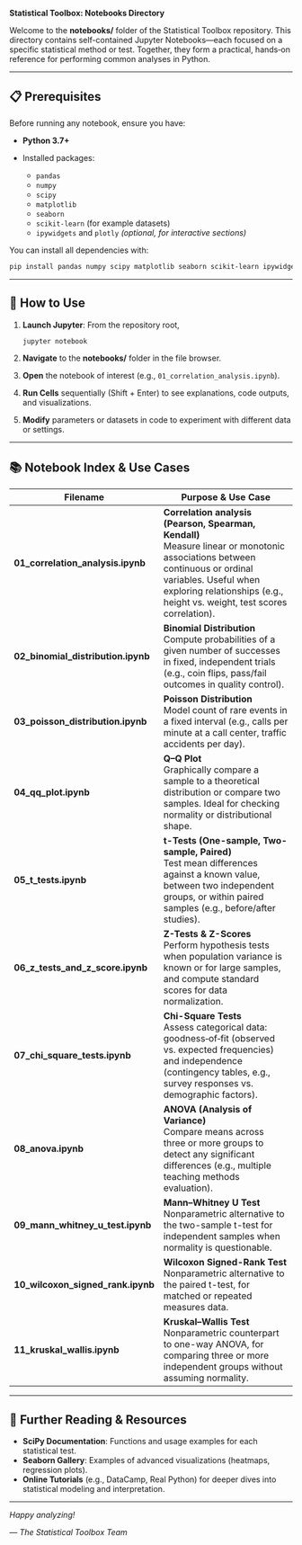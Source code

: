 **Statistical Toolbox: Notebooks Directory**

Welcome to the **notebooks/** folder of the Statistical Toolbox repository. This directory contains self-contained Jupyter Notebooks—each focused on a specific statistical method or test. Together, they form a practical, hands‑on reference for performing common analyses in Python.

---

## 📋 Prerequisites

Before running any notebook, ensure you have:

* **Python 3.7+**
* Installed packages:

  * `pandas`
  * `numpy`
  * `scipy`
  * `matplotlib`
  * `seaborn`
  * `scikit-learn` (for example datasets)
  * `ipywidgets` and `plotly` *(optional, for interactive sections)*

You can install all dependencies with:

```bash
pip install pandas numpy scipy matplotlib seaborn scikit-learn ipywidgets plotly
```

---

## 🚀 How to Use

1. **Launch Jupyter**: From the repository root,

   ```bash
   jupyter notebook
   ```
2. **Navigate** to the **notebooks/** folder in the file browser.
3. **Open** the notebook of interest (e.g., `01_correlation_analysis.ipynb`).
4. **Run Cells** sequentially (Shift + Enter) to see explanations, code outputs, and visualizations.
5. **Modify** parameters or datasets in code to experiment with different data or settings.

---

## 📚 Notebook Index & Use Cases

| Filename                              | Purpose & Use Case                                                                                                                                                                                                                 |
| ------------------------------------- | ---------------------------------------------------------------------------------------------------------------------------------------------------------------------------------------------------------------------------------- |
| **01\_correlation\_analysis.ipynb**   | **Correlation analysis (Pearson, Spearman, Kendall)**<br>Measure linear or monotonic associations between continuous or ordinal variables. Useful when exploring relationships (e.g., height vs. weight, test scores correlation). |
| **02\_binomial\_distribution.ipynb**  | **Binomial Distribution**<br>Compute probabilities of a given number of successes in fixed, independent trials (e.g., coin flips, pass/fail outcomes in quality control).                                                          |
| **03\_poisson\_distribution.ipynb**   | **Poisson Distribution**<br>Model count of rare events in a fixed interval (e.g., calls per minute at a call center, traffic accidents per day).                                                                                   |
| **04\_qq\_plot.ipynb**                | **Q–Q Plot**<br>Graphically compare a sample to a theoretical distribution or compare two samples. Ideal for checking normality or distributional shape.                                                                           |
| **05\_t\_tests.ipynb**                | **t-Tests (One-sample, Two-sample, Paired)**<br>Test mean differences against a known value, between two independent groups, or within paired samples (e.g., before/after studies).                                                |
| **06\_z\_tests\_and\_z\_score.ipynb** | **Z-Tests & Z-Scores**<br>Perform hypothesis tests when population variance is known or for large samples, and compute standard scores for data normalization.                                                                     |
| **07\_chi\_square\_tests.ipynb**      | **Chi-Square Tests**<br>Assess categorical data: goodness‑of‑fit (observed vs. expected frequencies) and independence (contingency tables, e.g., survey responses vs. demographic factors).                                        |
| **08\_anova.ipynb**                   | **ANOVA (Analysis of Variance)**<br>Compare means across three or more groups to detect any significant differences (e.g., multiple teaching methods evaluation).                                                                  |
| **09\_mann\_whitney\_u\_test.ipynb**  | **Mann–Whitney U Test**<br>Nonparametric alternative to the two-sample t-test for independent samples when normality is questionable.                                                                                              |
| **10\_wilcoxon\_signed\_rank.ipynb**  | **Wilcoxon Signed-Rank Test**<br>Nonparametric alternative to the paired t-test, for matched or repeated measures data.                                                                                                            |
| **11\_kruskal\_wallis.ipynb**         | **Kruskal–Wallis Test**<br>Nonparametric counterpart to one-way ANOVA, for comparing three or more independent groups without assuming normality.                                                                                  |

---

## 🔗 Further Reading & Resources

* **SciPy Documentation**: Functions and usage examples for each statistical test.
* **Seaborn Gallery**: Examples of advanced visualizations (heatmaps, regression plots).
* **Online Tutorials** (e.g., DataCamp, Real Python) for deeper dives into statistical modeling and interpretation.

---

*Happy analyzing!*

*— The Statistical Toolbox Team*

